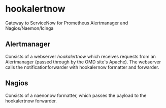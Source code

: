 # hookalertnow
Gateway to ServiceNow for Prometheus Alertmanager and Nagios/Naemon/Icinga

## Alertmanager
Consists of a webserver *hookalertnow* which receives requests from an Alertmanager (passed through by the OMD site's Apache). The webserver calls the notificationforwarder with hookalernow formatter and forwarder.

## Nagios
Consists of a naenonow formatter, which passes the payload to the hookalertnow forwarder.
